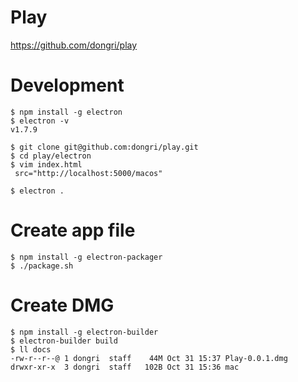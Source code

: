 # Play
https://github.com/dongri/play

# Development
```
$ npm install -g electron
$ electron -v
v1.7.9

$ git clone git@github.com:dongri/play.git
$ cd play/electron
$ vim index.html
 src="http://localhost:5000/macos"

$ electron .
```

# Create app file
```
$ npm install -g electron-packager
$ ./package.sh
```

# Create DMG
```
$ npm install -g electron-builder
$ electron-builder build
$ ll docs
-rw-r--r--@ 1 dongri  staff    44M Oct 31 15:37 Play-0.0.1.dmg
drwxr-xr-x  3 dongri  staff   102B Oct 31 15:36 mac
```
